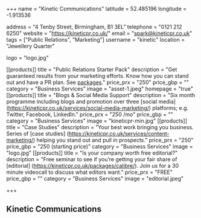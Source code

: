 +++
name = "Kinetic Communications"
latitude = 52.485196
longitude =  -1.913536

address = "4 Tenby Street, Birmingham, B1 3EL"
telephone = "0121 212 6250"
website = "https://kineticpr.co.uk/"
email = "spark@kineticpr.co.uk"
tags = ["Public Relations", "Marketing"]
username = "kinetic"
location = "Jewellery Quarter"

logo = "logo.jpg"

[[products]]
  title = "Public Relations Starter Pack"
  description = "Get guaranteed results from your marketing efforts. Know how you can stand out and have a PR plan. See [packages](https://kineticpr.co.uk/packages/kickstarter/)."
  price_prx = "250"
  price_gbp = ""
  category = "Business Services"
  image = "asset-1.jpeg"
  homepage = "true"
[[products]]
  title = "Blogs & Social Media Support"
  description = "Six month programme including blogs and promotion over three [social media] (https://kineticpr.co.uk/services/social-media-marketing/) platforms; e.g. Twitter, Facebook, LinkedIn."
  price_prx = "250 /mo"
  price_gbp = ""
  category = "Business Services"
  image = "kineticpr-min.jpg"
[[products]]
  title = "Case Studies"
  description = "Your best work bringing you business. Series of [case studies] (https://kineticpr.co.uk/services/content-marketing/) helping you stand out and pull in prospects."
  price_prx = "250"
  price_gbp = "250 (starting price)"
  category = "Business Services"
  image = "logo.jpg"
[[products]]
  title = "Is your company worth free editorial?"
  description = "Free seminar to see if you’re getting your fair share of [editorial] (https://kineticpr.co.uk/packages/calibre/). Join us for a 30 minute videocall to discuss what editors want."
  price_prx = "FREE"
  price_gbp = ""
  category = "Business Services"
  image = "editorial.jpeg"


+++

## Kinetic Communications
